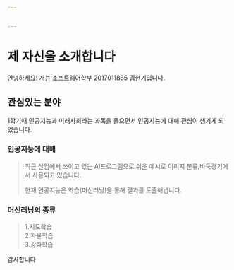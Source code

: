 ```yaml
---


---
```


<h1 id="제-자신을-소개합니다">제 자신을 소개합니다</h1>
<p>안녕하세요! 저는 소프트웨어학부 2017011885 김현기입니다.</p>
<h2 id="관심있는-분야">관심있는 분야</h2>
<p>1학기때 인공지능과 미래사회라는 과목을 들으면서 인공지능에 대해 관심이 생기게 되었습니다.</p>
<h3 id="인공지능에-대해">인공지능에 대해</h3>
<blockquote>
<p>최근 산업에서 쓰이고 있는 AI프로그램으로 쉬운 예시로 이미지 분류,바둑경기에서 사용되고 있습니다.</p>
<p>현재 인공지능은  학습(머신러닝)을 통해 결과를 도출해냅니다.</p>
</blockquote>
<h3 id="머신러닝의-종류">머신러닝의 종류</h3>
<blockquote>
<p>1.지도학습<br>
2.자율학습<br>
3.강화학습</p>
</blockquote>
<p>감사합니다</p>

